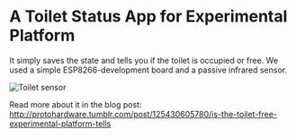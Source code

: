 # A Toilet Status App for Experimental Platform

It simply saves the state and tells you if the toilet is occupied or free.
We used a simple ESP8266-development board and a passive infrared sensor.

![Toilet sensor](http://41.media.tumblr.com/062ee03118857d05a1bbda5e260aa8e2/tumblr_inline_nsaxxcUWdZ1tzfota_1280.jpg)

Read more about it in the blog post: http://protohardware.tumblr.com/post/125430605780/is-the-toilet-free-experimental-platform-tells
